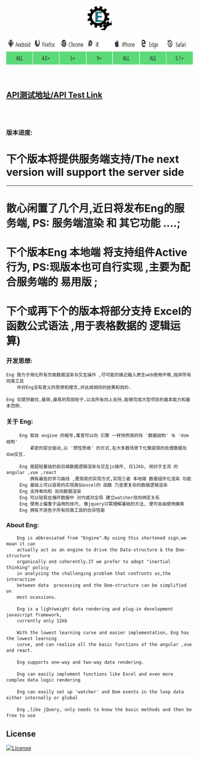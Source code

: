 <div align=center><img width="65" height="65" src="https://github.com/343830384/Eng/blob/master/img/80.png"/></div>
<br>
<div align=center><img width="774" height="73" src="https://github.com/343830384/Eng/blob/master/img/JR.jpg"/></div>
<br>

<br>

## [API测试地址/API Test Link](http://59.110.153.171)
<br>
<br> 

### 版本进度:
   # 下个版本将提供服务端支持/The next version will support the server side
   --------
   # 散心闲置了几个月,近日将发布Eng的服务端, PS: 服务端渲染 和 其它功能 ....;
   # 下个版本Eng 本地端 将支持组件Active行为, PS:现版本也可自行实现 ,主要为配合服务端的 易用版 ;
   # 下个或再下个的版本将部分支持 Excel的函数公式语法 ,用于表格数据的 逻辑运算)

### 开发思想:
    Eng 致力于简化所有页面数据渲染与交互操作 ,尽可能的接近融入原生web使用环境,抛弃所有同类工具
        中对Eng没有意义的思想和理念,并达成相同的结果和目的.
		
    Eng 仅提供最优,最简,最易的局部轮子,以及所有向上支持,能够完成大型项目的基本能力和基本范例.
    
### 关于 Eng:
         Eng 取自 engine 的缩写,寓意可以向 引擎 一样快而简的将 '数据结构' 与 'dom结构'
             紧密的契合驱动,以 '惯性思维' 的方式,在大多数场景下化繁就简的处理数据及dom交互.

         Eng 是超轻量级的前后端数据逻辑渲染与交互js插件, 仅12kb, 相对于主流 的angular ,vue ,react 
             拥有最低的学习曲线 ,更简易的实现方式,实现三者 本地端 数据组件化渲染 功能
         Eng 基础上可以容易的实现类似excel的 函数 乃至更复杂的数据逻辑渲染
         Eng 支持单向和 双向数据渲染
         Eng 可以轻易在循环数据中 对内或对全局 建立watcher双向绑定关系
         Eng 使用上偏重于运用的技巧, 像jquery只需理解基础的方法, 便可自由使用摸索
         Eng 拥有不逊色于所有同类工具的优异性能
         
         	
### About Eng:

        Eng is abbreviated from "Engine".By using this shortened sign,we mean it can
        actually act as an engine to drive the Data-structure & the Dom-structure 
        organically and coherently.If we prefer to adopt "inertial thinking" policy 
        in analyzing the challenging problem that confronts us,the interaction 
        between data  processing and the Dom-structure can be simplified on 
        most ocassions.

        Eng is a lightweight data rendering and plug-in development javascript framework, 
        currently only 12kb
        
        With the lowest learning curve and easier implementation, Eng has the lowest learning 
        curve, and can realize all the basic functions of the angular ,vue and react.
        
        Eng supports one-way and two-way data rendering.
        
        Eng can easily implement functions like Excel and even more complex data logic rendering
        
        Eng can easily set up 'watcher' and Dom events in the loop data either internally or global
        
        Eng ,like jQuery, only needs to know the basic methods and then be free to use

## License

[![License](http://img.shields.io/badge/license-APACHE2-blue.svg)](LICENSE.txt)

